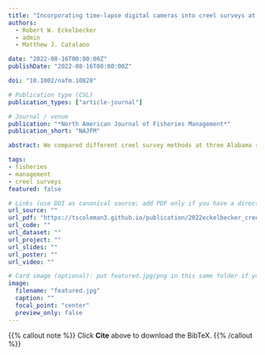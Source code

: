 ```yaml
---
title: "Incorporating time-lapse digital cameras into creel surveys at three Alabama reservoirs"
authors:
  - Robert W. Eckelbecker
  - admin
  - Matthew J. Catalano

date: "2022-08-16T00:00:00Z"
publishDate: "2022-08-16T00:00:00Z"

doi: "10.1002/nafm.10828"

# Publication type (CSL)
publication_types: ["article-journal"]

# Journal / venue
publication: "*North American Journal of Fisheries Management*"
publication_short: "NAJFM"

abstract: We compared different creel survey methods at three Alabama reservoirs (Harris, Jordan, and Mitchell) to identify approaches that could improve precision. We were particularly interested in whether boat trailer counts from time-lapse photos taken at boat ramp parking lots could be used as an index of fishing effort to improve the temporal coverage of sampling. Angler effort was estimated independently using roving creels, access point creels, and aerial census counts and compared with fixed-location digital camera images of trailers at boat ramps. Digital camera counts of trailers correlated with angler effort from aerial census, access point creel surveys, and roving creel surveys. This finding suggests that time-lapse digital cameras as a sampling method to obtain angler effort may provide a feasible method once calibrated to a system. Best-fitting models for relationships between time-lapse trailer counts and the other creel methods included covariates for season and day type (weekend versus weekday) effects, but not reservoir and time-of-day effects. The inclusion of effort predicted from time-lapse digital cameras incorporated with roving creel surveys did not statistically affect the magnitude of effort estimates but substantially increased the precision of effort estimates.

tags: 
- fisheries
- management
- creel surveys
featured: false

# Links (use DOI as canonical source; add PDF only if you have a direct/public link)
url_source: ""
url_pdf: "https://tscoleman3.github.io/publication/2022eckelbecker_creels/paper.pdf"
url_code: ""
url_dataset: ""
url_project: ""
url_slides: ""
url_poster: ""
url_video: ""

# Card image (optional): put featured.jpg/png in this same folder if you want a thumbnail
image: 
  filename: "featured.jpg"
  caption: ""
  focal_point: "center"
  preview_only: false
---
```


{{% callout note %}}
Click **Cite** above to download the BibTeX.
{{% /callout %}}